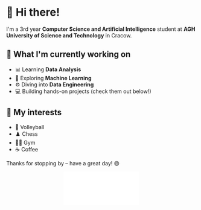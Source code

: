 # 👋 Hi there!

I'm a 3rd year **Computer Science and Artificial Intelligence** student at **AGH University of Science and Technology** in Cracow.

## 🚀 What I'm currently working on

- 📊 Learning **Data Analysis**
- 🤖 Exploring **Machine Learning**
- ⚙️ Diving into **Data Engineering**
- 💻 Building hands-on projects (check them out below!)

## 🎯 My interests

- 🏐 Volleyball  
- ♟️ Chess
- 🏋️‍♂️ Gym
- ☕ Coffee

Thanks for stopping by – have a great day! 😄

<p align="center">
  <img src="AGH.png" width="200"/>
</p>

